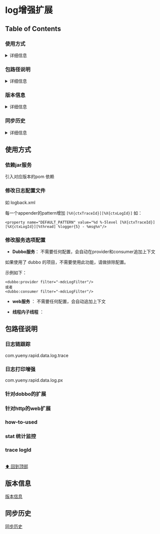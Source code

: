 ﻿# log增强扩展

## Table of Contents
### 使用方式
<details>
<summary>详细信息</summary>

- [`依赖jar服务`](#依赖jar服务)
- [`修改日志配置文件`](#修改日志配置文件)
- [`修改服务选项配置`](#修改服务选项配置)

</details>

### 包路径说明
<details>
<summary>详细信息</summary>

- [`日志链跟踪`](#日志链跟踪)
- [`针对dobbo的扩展`](#针对dobbo的扩展)
- [`针对http的web扩展`](#针对http的web扩展)
- [`how-to-used`](#how-to-used)
- [`stat统计监控`](#stat统计监控)
- [`trace-logId`](#trace-logId)

</details>

### 版本信息
<details>
<summary>详细信息</summary>

- [`版本信息`](#version)

</details>
 
### 同步历史
<details>
<summary>详细信息</summary>

- [`同步历史`](#history)

</details>


## 使用方式
### 依赖jar服务
引入对应版本的pom 依赖

### 修改日志配置文件 
如 logback.xml

每一个appender的pattern增加 `[%X{ctxTraceId}][%X{ctxLogId}]`
如： 
```
<property name="DEFAULT_PATTERN" value="%d %-5level [%X{ctxTraceId}][%X{ctxLogId}][%thread] %logger{5} - %msg%n"/>

```

### 修改服务选项配置
- **Dubbo服务**：
不需要任何配置，会自动在provider和consumer追加上下文

如果使用了 dubbo 的项目，不需要使用此功能，请做排除配置。

示例如下：
```aidl
<dubbo:provider filter="-mdcLogFilter"/>
或者
<dubbo:consumer filter="-mdcLogFilter"/>
```
- **web服务** ：
不需要任何配置，会自动追加上下文

- **线程内子线程** ：


## 包路径说明
### 日志链跟踪
com.yueny.rapid.data.log.trace 

### 日志打印增强
com.yueny.rapid.data.log.px 

### 针对dobbo的扩展


### 针对http的web扩展


### how-to-used

### stat 统计监控

### trace logId

<br>[⬆ 回到顶部](#table-of-contents)

## <a name="version"></a>  版本信息
[版本信息](version-history.md)


## <a name="history"></a>  同步历史
[同步历史](syn-history.md)
